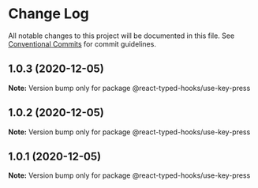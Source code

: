 # Change Log

All notable changes to this project will be documented in this file.
See [Conventional Commits](https://conventionalcommits.org) for commit guidelines.

## 1.0.3 (2020-12-05)

**Note:** Version bump only for package @react-typed-hooks/use-key-press





## 1.0.2 (2020-12-05)

**Note:** Version bump only for package @react-typed-hooks/use-key-press





## 1.0.1 (2020-12-05)

**Note:** Version bump only for package @react-typed-hooks/use-key-press
